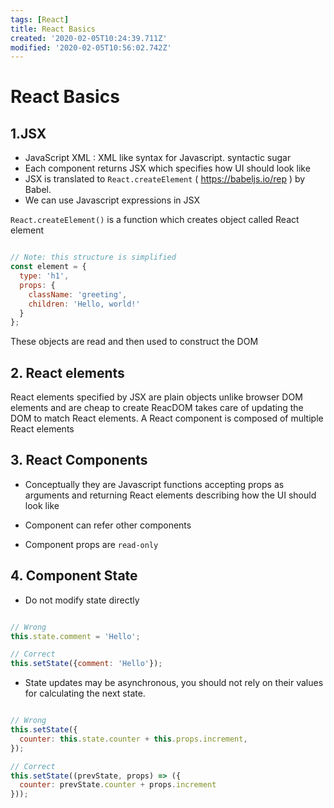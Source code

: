 ```yaml
---
tags: [React]
title: React Basics
created: '2020-02-05T10:24:39.711Z'
modified: '2020-02-05T10:56:02.742Z'
---
```


# React Basics

## 1.JSX 

* JavaScript XML : XML like syntax for Javascript. syntactic sugar
* Each component returns JSX which specifies how UI should look like
* JSX is translated to `React.createElement`   ( https://babeljs.io/rep ) by Babel.
* We can use Javascript expressions in JSX

`React.createElement()` is a function which creates object called React element

```js

// Note: this structure is simplified
const element = {
  type: 'h1',
  props: {
    className: 'greeting',
    children: 'Hello, world!'
  }
};

```

These objects are read and then used to construct the DOM

## 2. React elements

React elements specified by JSX are plain objects unlike browser DOM elements and are cheap to create
ReacDOM takes care of updating the DOM to match React elements.
A React component is composed of multiple React elements

## 3. React Components

* Conceptually they are Javascript functions accepting props as arguments and returning React elements describing how the UI should look like

* Component can refer other components

* Component props are `read-only`

## 4. Component State

* Do not modify state directly

```js

// Wrong
this.state.comment = 'Hello';

// Correct
this.setState({comment: 'Hello'});

```

* State updates may be asynchronous,  you should not rely on their values for calculating the next state.

```js

// Wrong
this.setState({
  counter: this.state.counter + this.props.increment,
});

// Correct
this.setState((prevState, props) => ({
  counter: prevState.counter + props.increment
}));
```



